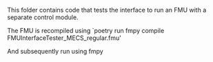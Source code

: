 This folder contains code that tests the interface to run an FMU with a separate control module. 

The FMU is recompiled using 
`poetry run fmpy compile FMUInterfaceTester_MECS_regular.fmu'

And subsequently run using fmpy